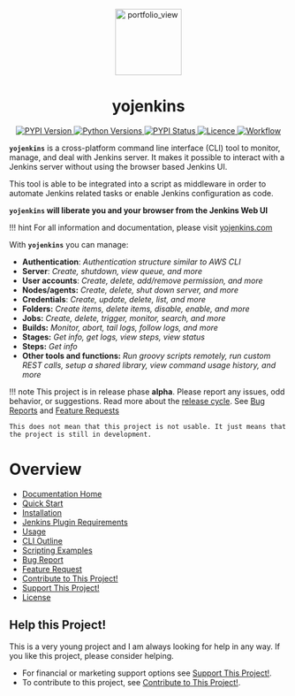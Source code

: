 <p align="center"><img width="120
" alt="portfolio_view" src="https://raw.githubusercontent.com/ismet55555/yojenkins/main/docs/source/logo_final.png"></p>

<h1 align="center">yojenkins</h1>


<p align="center">

<a href="https://pypi.org/project/yojenkins/">
  <img alt="PYPI Version" src="https://img.shields.io/pypi/v/yojenkins?color=blue">
</a>

<a href="https://pypi.org/project/yojenkins/">
  <img alt="Python Versions" src="https://img.shields.io/pypi/pyversions/yojenkins">
</a>

<a href="https://pypi.org/project/yojenkins/">
  <img alt="PYPI Status" src="https://img.shields.io/pypi/status/yojenkins">
</a>

<a href="https://github.com/ismet55555/yojenkins/blob/main/LICENSE">
  <img alt="Licence" src="https://img.shields.io/pypi/l/yojenkins">
</a>

<a href="https://github.com/ismet55555/yojenkins/actions/workflows/test-build-publish.yml">
  <img alt="Workflow" src="https://github.com/ismet55555/yojenkins/actions/workflows/test-build-publish.yml/badge.svg">
</a>

</p>


**`yojenkins`** is a cross-platform command line interface (CLI) tool to monitor, manage, and deal with Jenkins server. It makes it possible to interact with a Jenkins server without using the browser based Jenkins UI.

This tool is able to be integrated into a script as middleware in order to automate Jenkins related tasks or enable Jenkins configuration as code.

**`yojenkins` will liberate you and your browser from the Jenkins Web UI**

!!! hint For all information and documentation, please visit [yojenkins.com](https://yojenkins.com)


With **`yojenkins`** you can manage:

- **Authentication**: *Authentication structure similar to AWS CLI*
- **Server**: *Create, shutdown, view queue, and more*
- **User accounts**: *Create, delete, add/remove permission, and more*
- **Nodes/agents:** *Create, delete, shut down server, and more*
- **Credentials**: *Create, update, delete, list, and more*
- **Folders:** *Create items, delete items, disable, enable, and more*
- **Jobs:** *Create, delete, trigger, monitor, search, and more*
- **Builds:** *Monitor, abort, tail logs, follow logs, and more*
- **Stages:** *Get info, get logs, view steps, view status*
- **Steps:** *Get info*
- **Other tools and functions:** *Run groovy scripts remotely, run custom REST calls, setup a shared library, view command usage history, and more*


!!! note
    This project is in release phase **alpha**. Please report any issues, odd behavior, or suggestions.
    Read more about the [release cycle](https://en.wikipedia.org/wiki/Software_release_life_cycle).
    See [Bug Reports](https://www.yojenkins.com/bug_report/) and [Feature Requests](https://www.yojenkins.com/feature_request/)

    This does not mean that this project is not usable. It just means that the project is still in development.

# Overview

- [Documentation Home](https://yojenkins.com)
- [Quick Start](https://www.yojenkins.com/quick_start/)
- [Installation](https://www.yojenkins.com/installation/)
- [Jenkins Plugin Requirements](https://www.yojenkins.com/requirements/)
- [Usage](https://www.yojenkins.com/usage/)
- [CLI Outline](https://www.yojenkins.com/cli_outline/)
- [Scripting Examples](https://www.yojenkins.com/scripting_examples/)
- [Bug Report](https://www.yojenkins.com/bug_report/)
- [Feature Request](https://www.yojenkins.com/feature_request/)
- [Contribute to This Project!](https://www.yojenkins.com/contribute/)
- [Support This Project!](https://www.yojenkins.com/support/)
- [License](license.md)


## Help this Project!

This is a very young project and I am always looking for help in any way. If you like this project, please consider helping.

  - For financial or marketing support options see [Support This Project!](https://www.yojenkins.com/support/).
  - To contribute to this project, see [Contribute to This Project!](https://www.yojenkins.com/contribute/).
